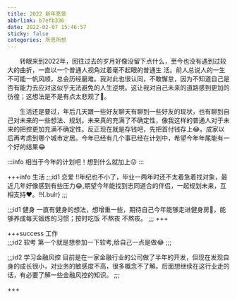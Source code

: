 ```yaml
---
title: 2022 新年愿景
abbrlink: b7efb336
date: 2022-02-07 15:46:57
sticky: false
categories: 所思所想
---
```

​	&emsp;&emsp;转眼来到2022年，回往过去的岁月好像没留下点什么，至今也没有遇到过较大的曲折，一直以一个普通人视角过着毫不起眼的普通生
活。前人总说人的一生不可能一帆风顺，总会历经磨难。我对此也很认同，不敢懈怠，因为不知道自己是否有能力去应对这似乎无法避免的人生逆境。这让我对自己未来的道路感到更加的彷徨；这想法是不是有点太悲观了:clown_face:。

​	&emsp;&emsp;生活还是要过，年后几天跟一些好友聊天有聊到一些好友的现状，也有聊到自己对未来的一些想法、规划。未来真的充满了不确定性，像我这样的普通人对于未来的把控更加充满不确定性。反正现在就是存钱吧，先把首付钱存上:joy:。成家以后再考虑到哪个城市定居。今年已经有几个事已经在计划中，希望今年年尾能有一个好的结果:joy:

:::info
相当于今年的计划吧！想到什么就加上:stuck_out_tongue:
:::

+++info 生活
;;;id1 恋爱 
!!年纪也不小了，毕业一两年时还不太着急着找对象，最近几年好像感到有些压力:joy:,期望今年能找到志同道合的伴侣，一起规划未来，互相支持:heart:。!!{.bulr} 
;;;

;;;id1 健身
一直有健身的想法，想增重一些，期待自己今年能够走进健身房:muscle:，能够养成每天锻炼的习惯；按时吃饭 不熬夜 不熬夜。
;;;
+++

+++success 工作   
;;;id2 软考
第一个就是想参加一下软考,给自己一点是做:joy:
;;;

;;;id2 学习金融风控
目前是在一家金融行业的公司做了半年的开发，但现在发现自身的成长很小，对业务的敏感度不高，很多概念不了解。后面想继续在这行业走的话，有必要了解一些金融风控的知识。
;;;



+++

